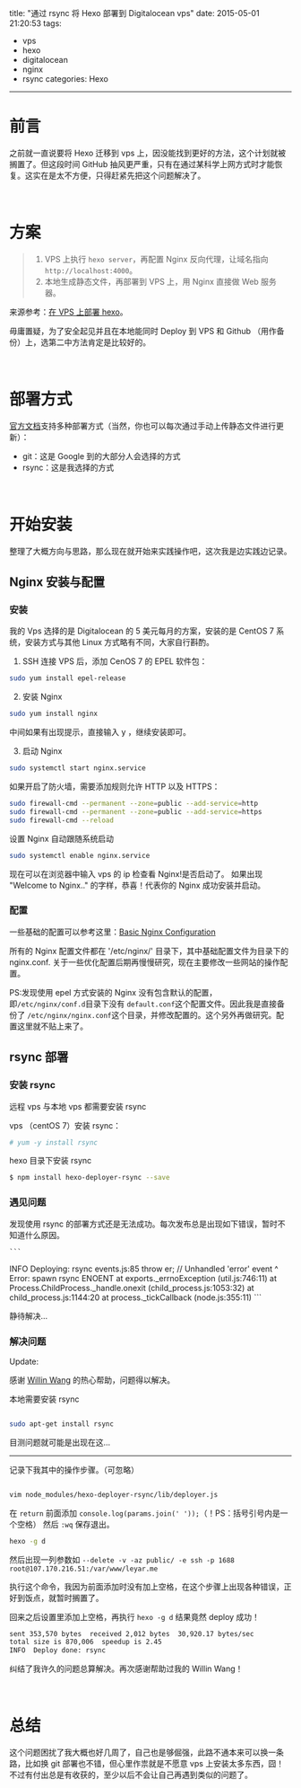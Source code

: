 title: "通过 rsync 将 Hexo 部署到 Digitalocean vps"
date: 2015-05-01 21:20:53
tags:
- vps
- hexo
- digitalocean
- nginx
- rsync
categories: Hexo

---

前言
=================================

之前就一直说要将 Hexo 迁移到 vps 上，因没能找到更好的方法，这个计划就被搁置了。但这段时间 GitHub 抽风更严重，只有在通过某科学上网方式时才能恢复。这实在是太不方便，只得赶紧先把这个问题解决了。

</br>


方案
================================

> 1. VPS 上执行 `hexo server`，再配置 Nginx 反向代理，让域名指向 `http://localhost:4000`。
> 2. 本地生成静态文件，再部署到 VPS 上，用 Nginx 直接做 Web 服务器。

来源参考：[在 VPS 上部署 hexo](http://blog.berry10086.com/Tech/deploy-hexo-to-vps/)。 


毋庸置疑，为了安全起见并且在本地能同时 Deploy 到 VPS 和 Github （用作备份）上，选第二中方法肯定是比较好的。

<!--more-->
</br>

部署方式
================================

[官方文档](http://hexo.io/zh-cn/docs/deployment.html)支持多种部署方式（当然，你也可以每次通过手动上传静态文件进行更新）：

- git：这是 Google 到的大部分人会选择的方式
- rsync：这是我选择的方式

</br>

开始安装
================================

整理了大概方向与思路，那么现在就开始来实践操作吧，这次我是边实践边记录。


Nginx 安装与配置
--------------------------------

### 安装

我的 Vps 选择的是 Digitalocean 的 5 美元每月的方案，安装的是 CentOS 7 系统，安装方式与其他 Linux 方式略有不同，大家自行斟酌。

1. SSH 连接 VPS 后，添加 CenOS 7 的 EPEL 软件包：

```bash
sudo yum install epel-release
```
2. 安装 Nginx

```bash
sudo yum install nginx
```
中间如果有出现提示，直接输入 y ，继续安装即可。

3. 启动 Nginx

```bash
sudo systemctl start nginx.service
```

如果开启了防火墙，需要添加规则允许 HTTP 以及 HTTPS：

```bash
sudo firewall-cmd --permanent --zone=public --add-service=http
sudo firewall-cmd --permanent --zone=public --add-service=https
sudo firewall-cmd --reload
```

设置 Nginx 自动跟随系统启动

```bash
sudo systemctl enable nginx.service
```

现在可以在浏览器中输入 vps 的 ip 检查看 Nginx!是否启动了。
如果出现 "Welcome to Nginx.." 的字样，恭喜！代表你的 Nginx 成功安装并启动。

### 配置

一些基础的配置可以参考这里：[Basic Nginx Configuration](https://www.linode.com/docs/websites/nginx/basic-nginx-configuration/)


所有的 Nginx 配置文件都在 '/etc/nginx/' 目录下，其中基础配置文件为目录下的 nginx.conf.
关于一些优化配置后期再慢慢研究，现在主要修改一些网站的操作配置。


PS:发现使用 epel 方式安装的 Nginx 没有包含默认的配置，即`/etc/nginx/conf.d`目录下没有 `default.conf`这个配置文件。因此我是直接备份了 `/etc/nginx/nginx.conf`这个目录，并修改配置的。这个另外再做研究。配置这里就不贴上来了。


rsync 部署
-----------------------------------

### 安装 rsync

远程 vps 与本地 vps 都需要安装 rsync 

vps （centOS 7）安装 rsync：

```bash
# yum -y install rsync
```

hexo 目录下安装 rsync

```bash
$ npm install hexo-deployer-rsync --save
```

### 遇见问题

发现使用 rsync 的部署方式还是无法成功。每次发布总是出现如下错误，暂时不知道什么原因。

	```
INFO  Deploying: rsync
events.js:85
      throw er; // Unhandled 'error' event
                  ^
Error: spawn rsync ENOENT
    at exports._errnoException (util.js:746:11)
    at Process.ChildProcess._handle.onexit (child_process.js:1053:32)
    at child_process.js:1144:20
    at process._tickCallback (node.js:355:11)
	```

静待解决...


### 解决问题

Update:

感谢 [Willin Wang](http://willin.wang/) 的热心帮助，问题得以解决。

本地需要安装 rsync

```bash

sudo apt-get install rsync

```

目测问题就可能是出现在这...

-------------------------------

记录下我其中的操作步骤。（可忽略）

```bash

vim node_modules/hexo-deployer-rsync/lib/deployer.js

```

在 `return` 前面添加 `console.log(params.join(' '));`（！PS：括号引号内是一个空格） 然后 `:wq` 保存退出。

```bash
hexo -g d
```
然后出现一列参数如 `--delete -v -az public/ -e ssh -p 1688 root@107.170.216.51:/var/www/leyar.me`

执行这个命令，我因为前面添加时没有加上空格，在这个步骤上出现各种错误，正好到饭点，就暂时搁置了。

回来之后设置里添加上空格，再执行 `hexo -g d` 结果竟然 deploy 成功！

```bash
sent 353,570 bytes  received 2,012 bytes  30,920.17 bytes/sec
total size is 870,006  speedup is 2.45
INFO  Deploy done: rsync
```

纠结了我许久的问题总算解决。再次感谢帮助过我的 Willin Wang！

<br/>

总结
=====================================

这个问题困扰了我大概也好几周了，自己也是够倔强，此路不通本来可以换一条路，比如换 git 部署也不错，但心里作祟就是不愿意 vps 上安装太多东西，囧！不过有付出总是有收获的，至少以后不会让自己再遇到类似的问题了。


